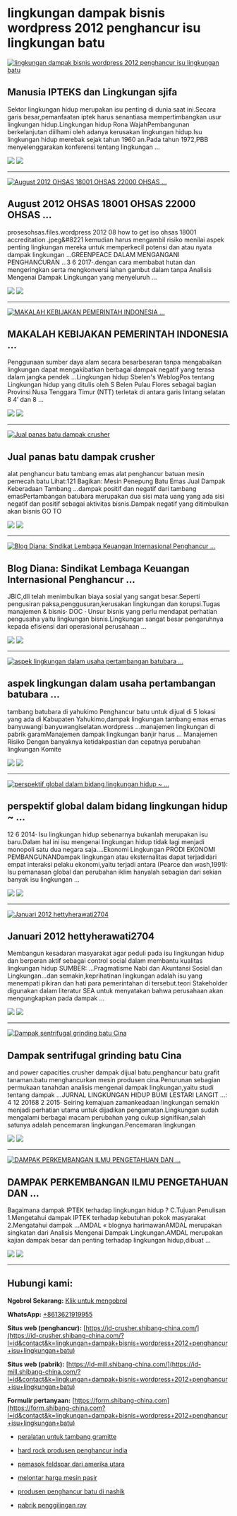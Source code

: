 # lingkungan dampak bisnis wordpress 2012 penghancur isu lingkungan batu

<a href="https://swt.shibang-china.com/?l=id&img&k=lingkungan+dampak+bisnis+wordpress+2012+penghancur+isu+lingkungan+batu" target="_blank">![lingkungan dampak bisnis wordpress 2012 penghancur isu lingkungan batu](http://static.shibang-china.com/all-800x300/125.jpg)</a>

## Manusia IPTEKS dan Lingkungan sjifa
Sektor lingkungan hidup merupakan isu penting di dunia saat ini.Secara garis besar,pemanfaatan iptek harus senantiasa mempertimbangkan usur lingkungan hidup.Lingkungan hidup Rona WajahPembangunan berkelanjutan diilhami oleh adanya kerusakan lingkungan hidup.Isu lingkungan hidup merebak sejak tahun 1960 an.Pada tahun 1972,PBB menyelenggarakan konferensi tentang lingkungan …


<a href="https://whatsapp.shibangsoft.com/WhatsApp.php" target="_blank" title="WhatsApp">![](http://static.shibang-china.com/icon/whatsapp.png)</a> <a href="https://swt.shibang-china.com/?l=id&icon&k=lingkungan+dampak+bisnis+wordpress+2012+penghancur+isu+lingkungan+batu" target="_blank">![](http://static.shibang-china.com/icon/chat-id.png)</a>

---

<a href="https://swt.shibang-china.com/?l=id&img&k=lingkungan+dampak+bisnis+wordpress+2012+penghancur+isu+lingkungan+batu" target="_blank">![August 2012 OHSAS 18001 OHSAS 22000 OHSAS …](http://static.shibang-china.com/all-800x300/1070.jpg)</a>

## August 2012 OHSAS 18001 OHSAS 22000 OHSAS …
prosesohsas.files.wordpress 2012 08 how to get iso ohsas 18001 accreditation .jpeg&#8221 kemudian harus mengambil risiko menilai aspek penting lingkungan mereka untuk memperkecil potensi dan atau nyata dampak lingkungan …GREENPEACE DALAM MENGANGANI PENGHANCURAN …3 6 2017·.dengan cara membabat hutan dan mengeringkan serta mengkonversi lahan gambut dalam tanpa Analisis Mengenai Dampak Lingkungan yang menyeluruh …


<a href="https://whatsapp.shibangsoft.com/WhatsApp.php" target="_blank" title="WhatsApp">![](http://static.shibang-china.com/icon/whatsapp.png)</a> <a href="https://swt.shibang-china.com/?l=id&icon&k=lingkungan+dampak+bisnis+wordpress+2012+penghancur+isu+lingkungan+batu" target="_blank">![](http://static.shibang-china.com/icon/chat-id.png)</a>

---

<a href="https://swt.shibang-china.com/?l=id&img&k=lingkungan+dampak+bisnis+wordpress+2012+penghancur+isu+lingkungan+batu" target="_blank">![MAKALAH KEBIJAKAN PEMERINTAH INDONESIA …](http://static.shibang-china.com/all-800x300/735.jpg)</a>

## MAKALAH KEBIJAKAN PEMERINTAH INDONESIA …
Penggunaan sumber daya alam secara besarbesaran tanpa mengabaikan lingkungan dapat mengakibatkan berbagai dampak negatif yang terasa dalam jangka pendek …Lingkungan hidup Sbelen's WeblogPos tentang Lingkungan hidup yang ditulis oleh S Belen Pulau Flores sebagai bagian Provinsi Nusa Tenggara Timur (NTT) terletak di antara garis lintang selatan 8 4′ dan 8 …


<a href="https://whatsapp.shibangsoft.com/WhatsApp.php" target="_blank" title="WhatsApp">![](http://static.shibang-china.com/icon/whatsapp.png)</a> <a href="https://swt.shibang-china.com/?l=id&icon&k=lingkungan+dampak+bisnis+wordpress+2012+penghancur+isu+lingkungan+batu" target="_blank">![](http://static.shibang-china.com/icon/chat-id.png)</a>

---

<a href="https://swt.shibang-china.com/?l=id&img&k=lingkungan+dampak+bisnis+wordpress+2012+penghancur+isu+lingkungan+batu" target="_blank">![Jual panas batu dampak crusher](http://static.shibang-china.com/all-800x300/360.jpg)</a>

## Jual panas batu dampak crusher
alat penghancur batu tambang emas alat penghancur batuan mesin pemecah batu Lihat:121 Bagikan: Mesin Penepung Batu Emas Jual Dampak Keberadaan Tambang …dampak positif dan negatif dari tambang emasPertambangan batubara merupakan dua sisi mata uang yang ada sisi negatif dan positif sebagai aktivitas bisnis.Dampak negatif yang ditimbulkan akan bisnis GO TO


<a href="https://whatsapp.shibangsoft.com/WhatsApp.php" target="_blank" title="WhatsApp">![](http://static.shibang-china.com/icon/whatsapp.png)</a> <a href="https://swt.shibang-china.com/?l=id&icon&k=lingkungan+dampak+bisnis+wordpress+2012+penghancur+isu+lingkungan+batu" target="_blank">![](http://static.shibang-china.com/icon/chat-id.png)</a>

---

<a href="https://swt.shibang-china.com/?l=id&img&k=lingkungan+dampak+bisnis+wordpress+2012+penghancur+isu+lingkungan+batu" target="_blank">![Blog Diana: Sindikat Lembaga Keuangan Internasional Penghancur …](http://static.shibang-china.com/all-800x300/239.jpg)</a>

## Blog Diana: Sindikat Lembaga Keuangan Internasional Penghancur …
JBIC,dll telah menimbulkan biaya sosial yang sangat besar.Seperti pengusiran paksa,penggusuran,kerusakan lingkungan dan korupsi.Tugas manajemen & bisnis· DOC · Unsur bisnis yang perlu mendapat perhatian pengusaha yaitu lingkungan bisnis.Lingkungan sangat besar pengaruhnya kepada efisiensi dari operasional perusahaan …


<a href="https://whatsapp.shibangsoft.com/WhatsApp.php" target="_blank" title="WhatsApp">![](http://static.shibang-china.com/icon/whatsapp.png)</a> <a href="https://swt.shibang-china.com/?l=id&icon&k=lingkungan+dampak+bisnis+wordpress+2012+penghancur+isu+lingkungan+batu" target="_blank">![](http://static.shibang-china.com/icon/chat-id.png)</a>

---

<a href="https://swt.shibang-china.com/?l=id&img&k=lingkungan+dampak+bisnis+wordpress+2012+penghancur+isu+lingkungan+batu" target="_blank">![aspek lingkungan dalam usaha pertambangan batubara …](http://static.shibang-china.com/all-800x300/691.jpg)</a>

## aspek lingkungan dalam usaha pertambangan batubara …
tambang batubara di yahukimo Penghancur batu untuk dijual di 5 lokasi yang ada di Kabupaten Yahukimo,dampak lingkungan tambang emas emas banyuwangi banyuwangiselatan.wordpress …manajemen lingkungan di pabrik garamManajemen dampak lingkungan banjir harus … Manajemen Risiko Dengan banyaknya ketidakpastian dan cepatnya perubahan lingkungan Komite


<a href="https://whatsapp.shibangsoft.com/WhatsApp.php" target="_blank" title="WhatsApp">![](http://static.shibang-china.com/icon/whatsapp.png)</a> <a href="https://swt.shibang-china.com/?l=id&icon&k=lingkungan+dampak+bisnis+wordpress+2012+penghancur+isu+lingkungan+batu" target="_blank">![](http://static.shibang-china.com/icon/chat-id.png)</a>

---

<a href="https://swt.shibang-china.com/?l=id&img&k=lingkungan+dampak+bisnis+wordpress+2012+penghancur+isu+lingkungan+batu" target="_blank">![perspektif global dalam bidang lingkungan hidup ~ …](http://static.shibang-china.com/all-800x300/1354.jpg)</a>

## perspektif global dalam bidang lingkungan hidup ~ …
12 6 2014· Isu lingkungan hidup sebenarnya bukanlah merupakan isu baru.Dalam hal ini isu mengenai lingkungan hidup tidak lagi menjadi monopoli satu dua negara saja.…Ekonomi Lingkungan PRODI EKONOMI PEMBANGUNANDampak lingkungan atau eksternalitas dapat terjadidari empat interaksi pelaku ekonomi,yaitu terjadi antara (Pearce dan wash,1991): Isu pemanasan global dan perubahan iklim hanyalah sebagian dari sekian banyak isu lingkungan …


<a href="https://whatsapp.shibangsoft.com/WhatsApp.php" target="_blank" title="WhatsApp">![](http://static.shibang-china.com/icon/whatsapp.png)</a> <a href="https://swt.shibang-china.com/?l=id&icon&k=lingkungan+dampak+bisnis+wordpress+2012+penghancur+isu+lingkungan+batu" target="_blank">![](http://static.shibang-china.com/icon/chat-id.png)</a>

---

<a href="https://swt.shibang-china.com/?l=id&img&k=lingkungan+dampak+bisnis+wordpress+2012+penghancur+isu+lingkungan+batu" target="_blank">![Januari 2012 hettyherawati2704](http://static.shibang-china.com/all-800x300/1332.jpg)</a>

## Januari 2012 hettyherawati2704
Membangun kesadaran masyarakat agar peduli pada isu lingkungan hidup dan berperan aktif sebagai control social dalam membantu kualitas lingkungan hidup SUMBER: …Pragmatisme Nabi dan Akuntansi Sosial dan Lingkungan…dan semakin,keprihatinan lingkungan adalah isu yang menempati pikiran dan hati para pemerintahan di tersebut.teori Stakeholder digunakan dalam literatur SEA untuk menyatakan bahwa perusahaan akan mengungkapkan pada dampak …


<a href="https://whatsapp.shibangsoft.com/WhatsApp.php" target="_blank" title="WhatsApp">![](http://static.shibang-china.com/icon/whatsapp.png)</a> <a href="https://swt.shibang-china.com/?l=id&icon&k=lingkungan+dampak+bisnis+wordpress+2012+penghancur+isu+lingkungan+batu" target="_blank">![](http://static.shibang-china.com/icon/chat-id.png)</a>

---

<a href="https://swt.shibang-china.com/?l=id&img&k=lingkungan+dampak+bisnis+wordpress+2012+penghancur+isu+lingkungan+batu" target="_blank">![Dampak sentrifugal grinding batu Cina](http://static.shibang-china.com/all-800x300/1219.jpg)</a>

## Dampak sentrifugal grinding batu Cina
and power capacities.crusher dampak dijual batu.penghancur batu grafit tanaman.batu menghancurkan mesin produsen cina.Penurunan sebagian permukaan tanahdan analisis mengenai dampak lingkungan,yaitu studi tentang dampak …JURNAL LINGKUNGAN HIDUP BUMI LESTARI LANGIT …: 4 12 20168 2 2015· Seiring kemajuan zamankeadaan lingkungan semakin menjadi perhatian utama untuk dijadikan pengamatan.Lingkungan sudah mengalami berbagai macam perubahan yang cukup signifikan,salah satunya adalah pencemaran lingkungan.Pencemaran lingkungan


<a href="https://whatsapp.shibangsoft.com/WhatsApp.php" target="_blank" title="WhatsApp">![](http://static.shibang-china.com/icon/whatsapp.png)</a> <a href="https://swt.shibang-china.com/?l=id&icon&k=lingkungan+dampak+bisnis+wordpress+2012+penghancur+isu+lingkungan+batu" target="_blank">![](http://static.shibang-china.com/icon/chat-id.png)</a>

---

<a href="https://swt.shibang-china.com/?l=id&img&k=lingkungan+dampak+bisnis+wordpress+2012+penghancur+isu+lingkungan+batu" target="_blank">![DAMPAK PERKEMBANGAN ILMU PENGETAHUAN DAN …](http://static.shibang-china.com/all-800x300/768.jpg)</a>

## DAMPAK PERKEMBANGAN ILMU PENGETAHUAN DAN …
Bagaimana dampak IPTEK terhadap lingkungan hidup ? C.Tujuan Penulisan 1.Mengetahui dampak IPTEK terhadap kebutuhan pokok masyarakat 2.Mengatahui dampak …AMDAL « blognya harimawanAMDAL merupakan singkatan dari Analisis Mengenai Dampak Lingkungan.AMDAL merupakan kajian dampak besar dan penting terhadap lingkungan hidup,dibuat …


<a href="https://whatsapp.shibangsoft.com/WhatsApp.php" target="_blank" title="WhatsApp">![](http://static.shibang-china.com/icon/whatsapp.png)</a> <a href="https://swt.shibang-china.com/?l=id&icon&k=lingkungan+dampak+bisnis+wordpress+2012+penghancur+isu+lingkungan+batu" target="_blank">![](http://static.shibang-china.com/icon/chat-id.png)</a>

---
## Hubungi kami:

**Ngobrol Sekarang:** [Klik untuk mengobrol](https://swt.shibang-china.com?l=id&contact&k=lingkungan+dampak+bisnis+wordpress+2012+penghancur+isu+lingkungan+batu)

**WhatsApp:**  [+8613621919955](https://whatsapp.shibangsoft.com/WhatsApp.php)

**Situs web (penghancur):** [https://id-crusher.shibang-china.com/](https://id-crusher.shibang-china.com/?l=id&contact&k=lingkungan+dampak+bisnis+wordpress+2012+penghancur+isu+lingkungan+batu)

**Situs web (pabrik):** [https://id-mill.shibang-china.com/](https://id-mill.shibang-china.com/?l=id&contact&k=lingkungan+dampak+bisnis+wordpress+2012+penghancur+isu+lingkungan+batu)

**Formulir pertanyaan:** [https://form.shibang-china.com](https://form.shibang-china.com?l=id&contact&k=lingkungan+dampak+bisnis+wordpress+2012+penghancur+isu+lingkungan+batu)

* [peralatan untuk tambang gramitte](../25/peralatan%20untuk%20tambang%20gramitte.md)

* [hard rock produsen penghancur india](../27/hard%20rock%20produsen%20penghancur%20india.md)

* [pemasok feldspar dari amerika utara](../18/pemasok%20feldspar%20dari%20amerika%20utara.md)

* [melontar harga mesin pasir](../21/melontar%20harga%20mesin%20pasir.md)

* [produsen penghancur batu di nashik](../24/produsen%20penghancur%20batu%20di%20nashik.md)

* [pabrik penggilingan ray](../25/pabrik%20penggilingan%20ray.md)